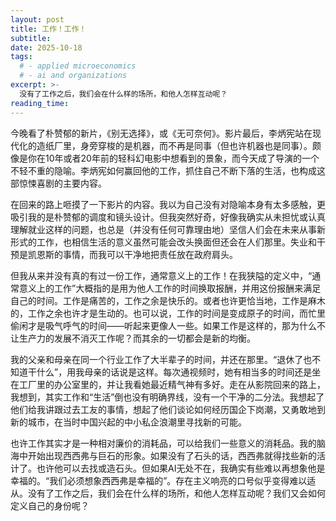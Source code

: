 ```yaml
---
layout: post
title: 工作！工作！
subtitle:
date: 2025-10-18
tags:
  # - applied microeconomics
  # - ai and organizations
excerpt: >-
  没有了工作之后，我们会在什么样的场所，和他人怎样互动呢？
reading_time:
---
```


今晚看了朴赞郁的新片，《别无选择》，或《无可奈何》。影片最后，李炳宪站在现代化的造纸厂里，身旁穿梭的是机器，而不再是同事（但也许机器也是同事）。颇像是你在10年或者20年前的轻科幻电影中想看到的景象，而今天成了导演的一个不轻不重的隐喻。李炳宪如何赢回他的工作，抓住自己不断下落的生活，也构成这部惊悚喜剧的主要内容。

在回来的路上咂摸了一下影片的内容。我以为自己没有对隐喻本身有太多感触，更吸引我的是朴赞郁的调度和镜头设计。但我突然好奇，好像我确实从未担忧或认真理解就业这样的问题，也总是（并没有任何可靠理由地）坚信人们会在未来从事新形式的工作，也相信生活的意义虽然可能会改头换面但还会在人们那里。失业和干预是凯恩斯的事情，而我可以干净地把责任放在政府肩头。

但我从来并没有真的有过一份工作，通常意义上的工作！在我狭隘的定义中，“通常意义上的工作”大概指的是用为他人工作的时间换取报酬，并用这份报酬来满足自己的时间。工作是痛苦的，工作之余是快乐的。或者也许更恰当地，工作是麻木的，工作之余也许才是生动的。也可以说，工作的时间是变成原子的时间，而忙里偷闲才是吸气呼气的时间——听起来更像人一些。如果工作是这样的，那为什么不让生产力的发展不消灭工作呢？而其余的一切都会是新的均衡。

我的父亲和母亲在同一个行业工作了大半辈子的时间，并还在那里。“退休了也不知道干什么”，用我母亲的话说是这样。每次通视频时，她有相当多的时间还是坐在工厂里的办公室里的，并让我看她最近精气神有多好。走在从影院回来的路上，我想到，其实工作和“生活”倒也没有明确界线，没有一个干净的二分法。我想起了他们给我讲跟过去工友的事情，想起了他们谈论如何经历国企下岗潮，又勇敢地到新的城市，在当时中国兴起的中小私企浪潮里寻找新的可能。

也许工作其实才是一种相对廉价的消耗品，可以给我们一些意义的消耗品。我的脑海中开始出现西西弗与巨石的形象。如果没有了石头的话，西西弗就得找些新的活计了。也许他可以去找或造石头。但如果AI无处不在，我确实有些难以再想象他是幸福的。“我们必须想象西西弗是幸福的”。存在主义响亮的口号似乎变得难以适从。没有了工作之后，我们会在什么样的场所，和他人怎样互动呢？我们又会如何定义自己的身份呢？

